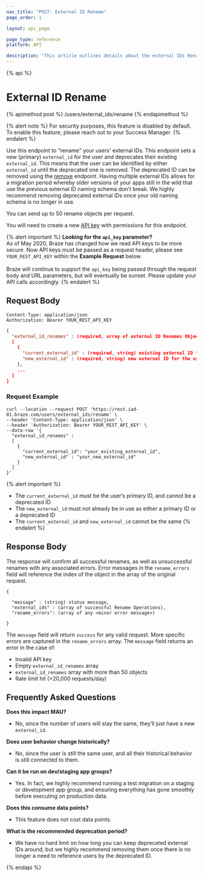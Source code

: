 ```yaml
---
nav_title: "POST: External ID Rename"
page_order: 1

layout: api_page

page_type: reference
platform: API

description: "This article outlines details about the external IDs Rename endpoint."
---
```

{% api %}
# External ID Rename
{% apimethod post %}
/users/external_ids/rename
{% endapimethod %}

{% alert note %}
For security purposes, this feature is disabled by default. To enable this feature, please reach out to your Success Manager.
{% endalert %}

Use this endpoint to "rename" your users' external IDs. This endpoint sets a new (primary) `external_id` for the user and deprecates their existing `external_id`. This means that the user can be identified by either `external_id` until the deprecated one is removed. The deprecated ID can be removed using the [remove]({{site.baseurl}}/api/endpoints/user_data/external_id_migration/post_external_ids_remove) endpoint. Having multiple external IDs allows for a migration period whereby older versions of your apps still in the wild that use the previous external ID naming schema don’t break. We highly recommend removing deprecated external IDs once your old naming schema is no longer in use.

You can send up to 50 rename objects per request.

You will need to create a new [API key]({{site.baseurl}}/api/api_key/) with permissions for this endpoint.

{% alert important %}
__Looking for the `api_key` parameter?__<br>As of May 2020, Braze has changed how we read API keys to be more secure. Now API keys must be passed as a request header, please see `YOUR_REST_API_KEY` within the __Example Request__ below.<br><br>Braze will continue to support the `api_key` being passed through the request body and URL parameters, but will eventually be sunset. Please update your API calls accordingly.
{% endalert %}

## Request Body

```
Content-Type: application/json
Authorization: Bearer YOUR_REST_API_KEY
```

```json
{
  "external_id_renames" : (required, array of external ID Renames Object)
  [
    {
      "current_external_id" : (required, string) existing external ID for the user,
      "new_external_id" : (required, string) new external ID for the user, must be unique
    },
    ...
  ]
}
```

### Request Example
```
curl --location --request POST 'https://rest.iad-01.braze.com/users/external_ids/rename' \
--header 'Content-Type: application/json' \
--header 'Authorization: Bearer YOUR_REST_API_KEY' \
--data-raw '{
  "external_id_renames" : 
  [
    {
      "current_external_id": "your_existing_external_id",
      "new_external_id" : "your_new_external_id"
    }
  ]
}'
```
{% alert important %}
- The `current_external_id` must be the user’s primary ID, and cannot be a deprecated ID
- The `new_external_id` must not already be in use as either a primary ID or a deprecated ID
- The `current_external_id` and `new_external_id` cannot be the same
{% endalert %}

## Response Body
The response will confirm all successful renames, as well as unsuccessful renames with any associated errors. Error messages in the `rename_errors` field will reference the index of the object in the array of the original request.

```
{

  "message" : (string) status message,
  "external_ids" : (array of successful Rename Operations),
  "rename_errors": (array of any <minor error message>)

}
```

The `message` field will return `success` for any valid request. More specific errors are captured in the `rename_errors` array. The `message` field returns an error in the case of:
- Invalid API key
- Empty `external_id_renames` array
- `external_id_renames` array with more than 50 objects
- Rate limit hit (>20,000 requests/day)

## Frequently Asked Questions

__Does this impact MAU?__
- No, since the number of users will stay the same, they’ll just have a new `external_id`.

__Does user behavior change historically?__
- No, since the user is still the same user, and all their historical behavior is still connected to them.

__Can it be run on dev/staging app groups?__
- Yes. In fact, we highly recommend running a test migration on a staging or development app group, and ensuring everything has gone smoothly before executing on production data.

__Does this consume data points?__
- This feature does not cost data points.

__What is the recommended deprecation period?__
- We have no hard limit on how long you can keep deprecated external IDs around, but we highly recommend removing them once there is no longer a need to reference users by the deprecated ID.

{% endapi %}
